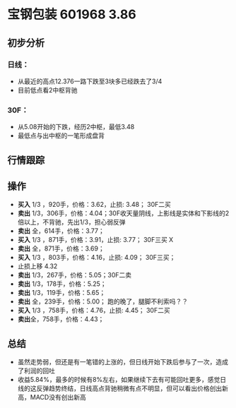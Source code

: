 # 宝钢包装 601968 3.86
## 初步分析
### 日线：
  - 从最近的高点12.376一路下跌至3块多已经跌去了3/4
  - 目前低点看2中枢背驰
### 30F：
  - 从5.08开始的下跌，经历2中枢，最低3.48
  - 最低点与出中枢的一笔形成盘背
## 行情跟踪
  
## 操作
  - **买入** 1/3 ，920手，价格：3.62，止损: 3.48； 30F二买
  - **卖出** 1/3，306手，价格：4.04；30F收天量阴线，上影线是实体和下影线的2倍以上，不背驰，先出1/3，担心弱反弹
  - **卖出** 全，614手，价格：3.77；
  - **买入** 1/3 ，871手，价格：3.91，止损: 3.77； 30F三买 X
  - **卖出** 全，871手，价格：3.69；
  - **买入** 1/3 ，803手，价格：4.16，止损: 4.09； 30F三买；
  - 止损上移 4.32
  - **卖出** 1/3，267手，价格：5.05；30F二卖
  - **卖出** 1/3，178手，价格：5.25；
  - **卖出** 1/3，119手，价格：5.65；
  - **卖出** 全，239手，价格：5.00； 跑的晚了，腿脚不利索吗？？
  - **买入** 1/3 ，758手，价格：4.76，止损: 4.45； 30F二买 
  - **卖出**全，758手，价格：4.43； 

## 总结
  - 虽然走势弱，但还是有一笔错的上涨的，但日线开始下跌后参与了一次，造成了利润的回吐
  - 收益5.84%，最多的时候有8%左右，如果继续下去有可能回吐更多，感觉日线的这反弹趋势终结，日线高点背驰稍微有点不明显，但可以看出价格创出新高，MACD没有创出新高
  